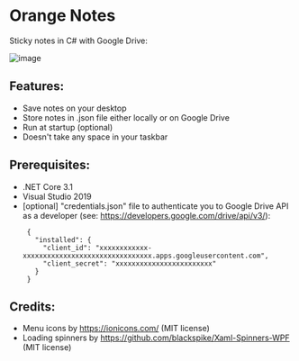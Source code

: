 # Orange Notes
Sticky notes in C# with Google Drive:
 
![image](https://user-images.githubusercontent.com/62397363/79151951-ab0fe480-7dcb-11ea-9e84-12433661bdc2.png)

## Features:
- Save notes on your desktop
- Store notes in .json file either locally or on Google Drive
- Run at startup (optional)
- Doesn't take any space in your taskbar

## Prerequisites:
- .NET Core 3.1
- Visual Studio 2019
- [optional] "credentials.json" file to authenticate you to Google Drive API as a developer (see: https://developers.google.com/drive/api/v3/):
   ```
    {
      "installed": {
        "client_id": "xxxxxxxxxxxx-xxxxxxxxxxxxxxxxxxxxxxxxxxxxxxxx.apps.googleusercontent.com",
        "client_secret": "xxxxxxxxxxxxxxxxxxxxxxxx"
      }
    }
   ```

## Credits:
- Menu icons by https://ionicons.com/ (MIT license)
- Loading spinners by https://github.com/blackspike/Xaml-Spinners-WPF (MIT license)
